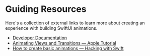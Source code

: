 # Guiding Resources
Here's a collection of external links to learn more about creating an experience with building SwiftUI animations.

- [Developer Documentation](https://developer.apple.com/documentation/swiftui/animations)
- [Animating Views and Transitions — Apple Tutorial](https://developer.apple.com/tutorials/swiftui/animating-views-and-transitions)
- [How to create basic animations — Hacking with Swift](https://www.hackingwithswift.com/quick-start/swiftui/how-to-create-basic-animations)